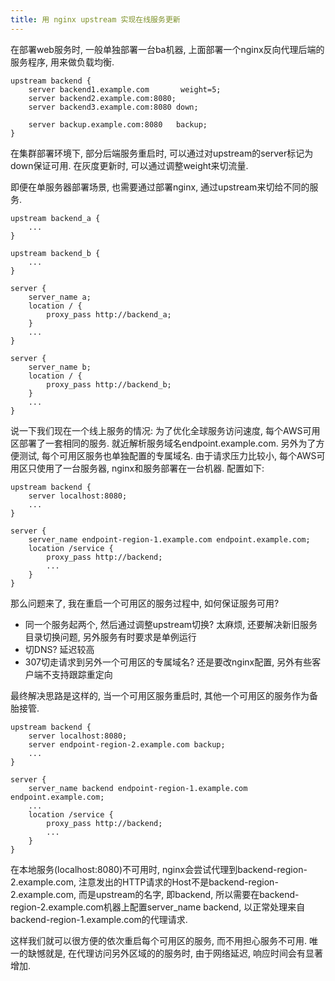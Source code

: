 ```yaml
---
title: 用 nginx upstream 实现在线服务更新
---
```


在部署web服务时, 一般单独部署一台ba机器, 上面部署一个nginx反向代理后端的服务程序, 用来做负载均衡.

    upstream backend {
        server backend1.example.com       weight=5;
        server backend2.example.com:8080;
        server backend3.example.com:8080 down;

        server backup.example.com:8080   backup;
    }

在集群部署环境下, 部分后端服务重启时, 可以通过对upstream的server标记为down保证可用.
在灰度更新时, 可以通过调整weight来切流量.

即便在单服务器部署场景, 也需要通过部署nginx, 通过upstream来切给不同的服务.

    upstream backend_a {
        ...
    }

    upstream backend_b {
        ...
    }

    server {
        server_name a;
        location / {
            proxy_pass http://backend_a;
        }
        ...
    }

    server {
        server_name b;
        location / {
            proxy_pass http://backend_b;
        }
        ...
    }

说一下我们现在一个线上服务的情况:
为了优化全球服务访问速度, 每个AWS可用区部署了一套相同的服务.
就近解析服务域名endpoint.example.com.
另外为了方便测试, 每个可用区服务也单独配置的专属域名.
由于请求压力比较小, 每个AWS可用区只使用了一台服务器, nginx和服务部署在一台机器. 配置如下:

    upstream backend {
        server localhost:8080;
        ...
    }

    server {
        server_name endpoint-region-1.example.com endpoint.example.com;
        location /service {
            proxy_pass http://backend;
            ...
        }
    }

那么问题来了, 我在重启一个可用区的服务过程中, 如何保证服务可用?

- 同一个服务起两个, 然后通过调整upstream切换? 太麻烦, 还要解决新旧服务目录切换问题, 另外服务有时要求是单例运行
- 切DNS? 延迟较高
- 307切走请求到另外一个可用区的专属域名? 还是要改nginx配置, 另外有些客户端不支持跟踪重定向

最终解决思路是这样的, 当一个可用区服务重启时, 其他一个可用区的服务作为备胎接管.

    upstream backend {
        server localhost:8080;
        server endpoint-region-2.example.com backup;
        ...
    }

    server {
        server_name backend endpoint-region-1.example.com endpoint.example.com;
        ...
        location /service {
            proxy_pass http://backend;
            ...
        }
    }

在本地服务(localhost:8080)不可用时, nginx会尝试代理到backend-region-2.example.com,
注意发出的HTTP请求的Host不是backend-region-2.example.com, 而是upstream的名字, 即backend,
所以需要在backend-region-2.example.com机器上配置server_name backend,
以正常处理来自backend-region-1.example.com的代理请求.

这样我们就可以很方便的依次重启每个可用区的服务, 而不用担心服务不可用.
唯一的缺憾就是, 在代理访问另外区域的的服务时, 由于网络延迟, 响应时间会有显著增加.
